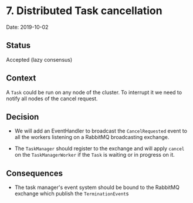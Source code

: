# 7. Distributed Task cancellation

Date: 2019-10-02

## Status

Accepted (lazy consensus)

## Context

A `Task` could be run on any node of the cluster. To interrupt it we need to notify all nodes of the cancel request.

## Decision

* We will add an EventHandler to broadcast the `CancelRequested` event to all the workers listening on a RabbitMQ broadcasting exchange.

* The `TaskManager` should register to the exchange and will apply `cancel` on the `TaskManagerWorker` if the `Task` is waiting or in progress on it.

## Consequences

* The task manager's event system should be bound to the RabbitMQ exchange which publish the `TerminationEvent`s
